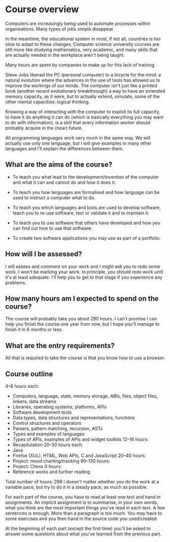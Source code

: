 # Course overview

Computers are increasingly being used to automate processes within organisations. Many types of jobs simple disappear.

In the meantime, the educational system in most, if not all, countries is too slow to adapt to these changes. Computer science university courses are still more like studying mathematics, very academic, and many skills that are actually needed in the workplace aren't being taught.

Many hours are spent by companies to make up for this lack of training.

Steve Jobs likened the PC (personal computer) to a bicycle for the mind: a natural evolution where the advances in the use of tools has allowed us to improve the workings of our minds. The computer isn't just like a printed book (another recent evolutionary breakthrough) a way to have an extended memory capacity, as it were, but to actually extend, simulate, some of the other mental capacities: logical thinking.

Knowing a way of interacting with the computer to exploit its full capacity, to have it do anything it can do (which is basically everything you may want to do with information), is a skill that every information worker should probably acquire in the (near) future.

All programming languages work very much in the same way. We will actually use only one language, but I will give examples in many other languages and I'll explain the differences between them.

## What are the aims of the course?

* To teach you what lead to the development/invention of the computer and what it can and cannot do and how it does it.

* To teach you how languages are formalised and how language can be used to instruct a computer what to do.

* To teach you which languages and tools are used to develop software, teach you to re-use software, test or validate it and to maintain it.

* To teach you to use software that others have developed and how you can find out how to use that software.

* To create two software applications you may use as part of a portfolio.

## How will I be assessed?

I will assess and comment on your work and I might ask you to redo some work. I won't be marking your work. In principle, you should redo work until it's at least adequate. I'll help you to get to that stage if you experience any problems.

## How many hours am I expected to spend on the course?

The course will probably take you about 290 hours. I can't promise I can help you finish the course one year from now, but I hope you'll manage to finish it in 6 months or less.

## What are the entry requirements?

All that is required to take the course is that you know how to use a browser.

## Course outline
4–8 hours each:
* Computers, language, state, memory storage, ABIs, files, object files, linkers, data streams
* Libraries, operating systems, platforms, APIs
* Software development tools
* Data types, data structures and representations, functions
* Control structures and operators
* Parsers, pattern matching, recursion, ASTs
* Types and examples of languages
* Types of APIs, examples of APIs and widget toolkits
12–16 hours:
* Recapitulation
20–30 hours each:
* Java
* Firefox (XUL), HTML, Web APIs, C and JavaScript
20–40 hours:
* Project: mood charting/tracking
90–130 hours:
* Project: Chess
0 hours:
* Reference works and further reading

Total number of hours: 288
I doesn't matter whether you do the work at a variable pace, but try to do it in a steady pace, as much as possible.

For each part of the course, you have to read at least one text and hand in assignments. An implicit assignment is to summarise, in your own words, what you think are the most important things you've read in each text. A few sentences is enough. More than a paragraph is too much. You may have to some exercises and you then hand in the source code you used/created.

At the beginning of each part (except the first time) you'll be asked to answer some questions about what you've learned from the previous part.
